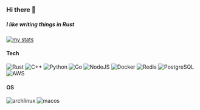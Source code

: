 ### Hi there 👋

##### I like writing things in Rust

<!--
**blueyellowpink/blueyellowpink** is a ✨ _special_ ✨ repository because its `README.md` (this file) appears on your GitHub profile.

Here are some ideas to get you started:

- 🔭 I’m currently working on ...
- 🌱 I’m currently learning AI
- 👯 I’m looking to collaborate on ...
- 🤔 I’m looking for help with ...
- 💬 Ask me about ...
- 📫 How to reach me: ...
- 😄 Pronouns: ...
- ⚡ Fun fact: ...
- 🤔 I don't mind working hard, just don't like working hard on things I don't like.
🌱 I like music.
📫 How to reach me: andrew@trasua.dev

-->

[![my stats](https://gitstats.trasua.dev/api?username=macroexpansion&count_private=true&show_icons=true&hide_title=true)](https://github.com/anuraghazra/github-readme-stats)

#### Tech
![Rust](http://img.shields.io/badge/-Rust-000000?style=flat-square&logo=Rust&logoColor=white)
![C++](https://img.shields.io/badge/C%2B%2B-00599C?style=flat-square&logo=c%2B%2B&logoColor=white)
![Python](http://img.shields.io/badge/-Python-3776AB?style=flat-square&logo=python&logoColor=ffff4a)
![Go](https://img.shields.io/badge/Go-00ADD8?style=flat-square&logo=go&logoColor=white)
![NodeJS](https://img.shields.io/badge/-Node.js-43853D?style=flat-square&logo=Node.js&logoColor=00d632)
![Docker](https://img.shields.io/badge/-Docker-2C2255?style=flat-square&logo=docker)
![Redis](https://img.shields.io/badge/-Redis-DC382D?style=flat-square&logo=redis&logoColor=ffffff)
![PostgreSQL](https://img.shields.io/badge/PostgreSQL-316192?style=flat-square&logo=postgresql&logoColor=white)
![AWS](https://img.shields.io/badge/Amazon_AWS-232F3E?style=flat-square&logo=amazon-aws&logoColor=white)

#### OS
![archlinux](http://img.shields.io/badge/-Arch%20Linux-0078D6?style=flat-square&logo=archlinux&logoColor=ffffff)
![macos](https://img.shields.io/badge/mac%20os-000000?style=flat-square&logo=apple&logoColor=white)
